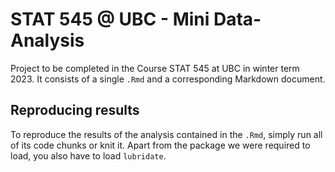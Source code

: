 # STAT 545 @ UBC - Mini Data-Analysis

Project to be completed in the Course STAT 545 at UBC in winter term 2023. It consists of a single `.Rmd` and a corresponding Markdown document.

## Reproducing results

To reproduce the results of the analysis contained in the `.Rmd`, simply run all of its code chunks or knit it. Apart from the package we were required to load, you also have to load `lubridate`.

